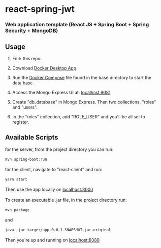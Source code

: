 # react-spring-jwt

### Web application template (React JS + Spring Boot + Spring Security + MongoDB)

## Usage
1. Fork this repo

2. Download [Docker Desktop App](https://www.docker.com/products/docker-desktop)

3. Run the [Docker Compose](https://github.com/CalebTracey/react-spring-jwt/blob/main/docker-compose.yaml) file found in the base directory to start the data base.

4. Access the Mongo Express UI at: [localhost:8081](http://localhost:8081/)

5. Create "db_database" in Mongo Express. Then two collections, "roles" and "users".

6. In the "roles" collection, add "ROLE_USER" and you'll be all set to register.

## Available Scripts
for the server, from the project directory you can run:
<br />
<br />
`mvn spring-boot:run`
<br />
<br />
for the client, navigate to "react-client" and run:
<br />
<br />
`yarn start`
<br />
<br />
Then use the app locally on [localhost:3000](http://localhost:3000/)
<br />
<br />
To create an executable .jar file, in the project directory run:
<br />
<br />
`mvn package`
<br />
<br />
and
<br />
<br />
`java -jar target/app-0.0.1-SNAPSHOT.jar.original`
<br />
<br />
Then you're up and running on [localhost:8080](http://localhost:8080/)
